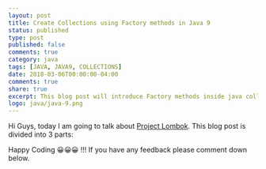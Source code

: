 ```yaml
---
layout: post
title: Create Collections using Factory methods in Java 9
status: published
type: post
published: false
comments: true
category: java
tags: [JAVA, JAVA9, COLLECTIONS]
date: 2018-03-06T00:00:00-04:00
comments: true
share: true
excerpt: This blog post will introduce Factory methods inside java collections which were introduce in Java 9 (JEP-269)
logo: java/java-9.png
---
```


Hi Guys, today I am going to talk about <a href="https://projectlombok.org/" target="_blank">Project Lombok</a>. This blog post is divided into 3 parts:

Happy Coding 😀😀😀 !!! If you have any feedback please comment down below.